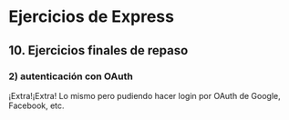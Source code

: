 # Ejercicios de Express

## 10. Ejercicios finales de repaso


### 2) autenticación con OAuth


¡Extra!¡Extra! Lo mismo pero pudiendo hacer login por OAuth de Google, Facebook, etc.